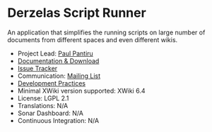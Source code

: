 # Derzelas Script Runner

An application that simplifies the running scripts on large number of documents from different spaces and even different wikis.

* Project Lead: [Paul Pantiru](http://www.xwiki.org/xwiki/bin/view/XWiki/ppantiru)
* [Documentation & Download](http://extensions.xwiki.org/xwiki/bin/view/Extension/Derzelas+Script+Runner)
* [Issue Tracker](http://jira.xwiki.org/browse/SRUNNER)
* Communication: [Mailing List](http://dev.xwiki.org/xwiki/bin/view/Community/MailingLists)
* [Development Practices](http://dev.xwiki.org)
* Minimal XWiki version supported: XWiki 6.4
* License: LGPL 2.1
* Translations: N/A
* Sonar Dashboard: N/A
* Continuous Integration: N/A
